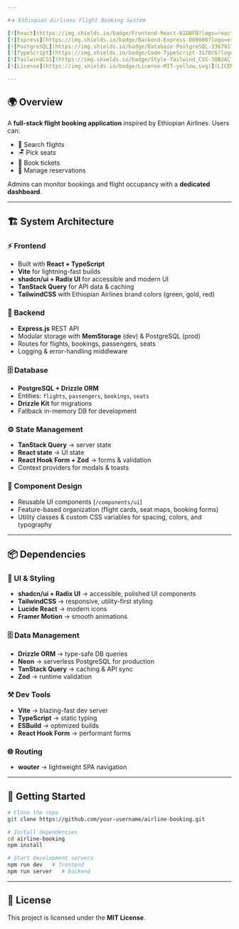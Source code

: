 ```yaml
---

#✈️ Ethiopian Airlines Flight Booking System

[![React](https://img.shields.io/badge/Frontend-React-61DBFB?logo=react\&logoColor=white)](https://reactjs.org/)
[![Express](https://img.shields.io/badge/Backend-Express-000000?logo=express\&logoColor=white)](https://expressjs.com/)
[![PostgreSQL](https://img.shields.io/badge/Database-PostgreSQL-336791?logo=postgresql\&logoColor=white)](https://www.postgresql.org/)
[![TypeScript](https://img.shields.io/badge/Code-TypeScript-3178C6?logo=typescript\&logoColor=white)](https://www.typescriptlang.org/)
[![TailwindCSS](https://img.shields.io/badge/Style-Tailwind_CSS-38B2AC?logo=tailwind-css\&logoColor=white)](https://tailwindcss.com/)
[![License](https://img.shields.io/badge/License-MIT-yellow.svg)](LICENSE)

---
```


## 🌍 Overview

A **full-stack flight booking application** inspired by Ethiopian Airlines. Users can:

* 🔎 Search flights
* 🪑 Pick seats
* 📖 Book tickets
* 📂 Manage reservations

Admins can monitor bookings and flight occupancy with a **dedicated dashboard**.

---

## 🏗️ System Architecture

### ⚡ Frontend

* Built with **React + TypeScript**
* **Vite** for lightning-fast builds
* **shadcn/ui + Radix UI** for accessible and modern UI
* **TanStack Query** for API data & caching
* **TailwindCSS** with Ethiopian Airlines brand colors (green, gold, red)

### 🔐 Backend

* **Express.js** REST API
* Modular storage with **MemStorage** (dev) & PostgreSQL (prod)
* Routes for flights, bookings, passengers, seats
* Logging & error-handling middleware

### 🗄️ Database

* **PostgreSQL + Drizzle ORM**
* Entities: `flights`, `passengers`, `bookings`, `seats`
* **Drizzle Kit** for migrations
* Fallback in-memory DB for development

### ⚙️ State Management

* **TanStack Query** → server state
* **React state** → UI state
* **React Hook Form + Zod** → forms & validation
* Context providers for modals & toasts

### 🎨 Component Design

* Reusable UI components (`/components/ui`)
* Feature-based organization (flight cards, seat maps, booking forms)
* Utility classes & custom CSS variables for spacing, colors, and typography

---

## 📦 Dependencies

### 🎨 UI & Styling

* **shadcn/ui + Radix UI** → accessible, polished UI components
* **TailwindCSS** → responsive, utility-first styling
* **Lucide React** → modern icons
* **Framer Motion** → smooth animations

### 🗄️ Data Management

* **Drizzle ORM** → type-safe DB queries
* **Neon** → serverless PostgreSQL for production
* **TanStack Query** → caching & API sync
* **Zod** → runtime validation

### ⚒️ Dev Tools

* **Vite** → blazing-fast dev server
* **TypeScript** → static typing
* **ESBuild** → optimized builds
* **React Hook Form** → performant forms

### 🌐 Routing

* **wouter** → lightweight SPA navigation

---

## 🚀 Getting Started

```bash
# Clone the repo
git clone https://github.com/your-username/airline-booking.git

# Install dependencies
cd airline-booking
npm install

# Start development servers
npm run dev   # frontend
npm run server   # backend
```

---

## 📜 License

This project is licensed under the **MIT License**.
